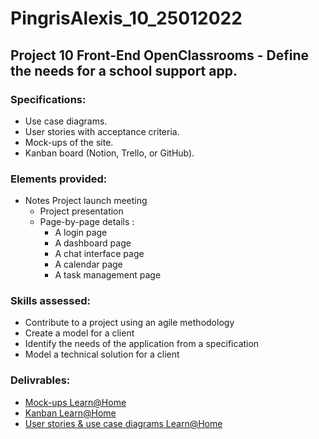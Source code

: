 # PingrisAlexis_10_25012022

## Project 10 Front-End OpenClassrooms - Define the needs for a school support app.

### Specifications:

- Use case diagrams.
- User stories with acceptance criteria.
- Mock-ups of the site.
- Kanban board (Notion, Trello, or GitHub).

### Elements provided:

- Notes Project launch meeting
    - Project presentation
    - Page-by-page details :
      - A login page
      - A dashboard page
      - A chat interface page
      - A calendar page
      - A task management page
  
### Skills assessed:

- Contribute to a project using an agile methodology
- Create a model for a client
- Identify the needs of the application from a specification
- Model a technical solution for a client



### Delivrables:

- [Mock-ups Learn@Home](https://www.figma.com/file/odVgC9TotKUgraThMntoFN/Dev4U-projet-Learn%40Home?node-id=18%3A43)
- [Kanban Learn@Home](https://www.notion.so/Dev4U-projet-Learn-Home-487ca8a3ccfa4fa88a75e469ff235dc0)
- [User stories & use case diagrams Learn@Home](https://github.com/PingrisAlexis/PingrisAlexis_10_31012022/wiki/Learn@Home)

